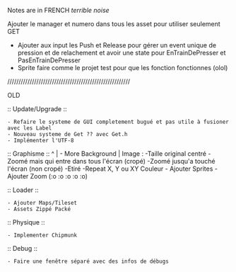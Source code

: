 ﻿Notes are in FRENCH *terrible noise*


Ajouter le manager et numero dans tous les asset pour utiliser seulement GET



- Ajouter aux input les Push et Release pour gérer un event unique de pression et de relachement et avoir une state pour EnTrainDePresser et PasEnTrainDePresser
- Sprite faire comme le projet test pour que les fonction fonctionnes (olol)



///////////////////////////////////////////////////////


OLD


:: Update/Upgrade ::

	- Refaire le systeme de GUI completement bugué et pas utile à fusioner avec les Label
	- Nouveau systeme de Get ?? avec Get.h
	- Implémenter l'UTF-8 

:: Graphisme ::          ^
                         |
	- More Background    |
		Image : -Taille original centré
				-Zoomé mais qui entre dans tous l'écran (cropé)
				-Zoomé jusqu'a touché l'écran (non cropé)
				-Etiré
				-Repeat X, Y ou XY
		Couleur
	- Ajouter Sprites 
	- Ajouter Zoom (:o :o :o :o :o)

:: Loader :: 

	- Ajouter Maps/Tileset
	- Assets Zippé Packé

:: Physique :: 

	- Implementer Chipmunk

:: Debug :: 

	- Faire une fenêtre séparé avec des infos de débugs
